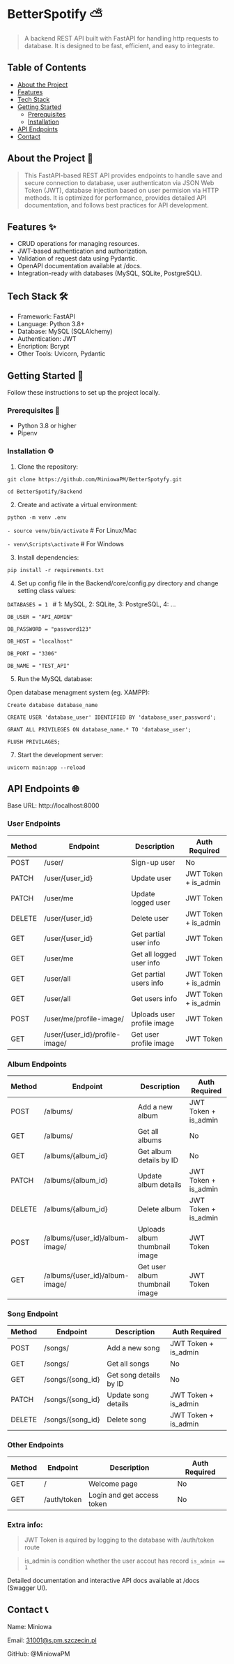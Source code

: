 # BetterSpotify ⛅ #

> A backend REST API built with FastAPI for handling http requests to database. It is designed to be fast, efficient, and easy to integrate.

## Table of Contents ##
- [About the Project](#about-the-project-📝)
- [Features](#features-✨)
- [Tech Stack](#tech-stack-🛠️)
- [Getting Started](#getting-started-🚀)
  - [Prerequisites](#prerequisites-🔧)
  - [Installation](#installation-⚙️)
- [API Endpoints](#api-endpoints-🌐)
- [Contact](#contact-📞)

## About the Project 📝

> This FastAPI-based REST API provides endpoints to handle save and secure connection to database, user authenticaton via JSON Web Token (JWT), database injection based on user permision via HTTP methods. It is optimized for performance, provides detailed API documentation, and follows best practices for API development.

## Features ✨ ##
- CRUD operations for managing resources.
- JWT-based authentication and authorization.
- Validation of request data using Pydantic.
- OpenAPI documentation available at /docs.
- Integration-ready with databases (MySQL, SQLite, PostgreSQL).

## Tech Stack 🛠️ ##

- Framework: FastAPI
- Language: Python 3.8+
- Database: MySQL (SQLAlchemy)
- Authentication: JWT
- Encription: Bcrypt
- Other Tools: Uvicorn, Pydantic

## Getting Started 🚀 ##

Follow these instructions to set up the project locally.

### Prerequisites 🔧 ###
- Python 3.8 or higher
- Pipenv

### Installation ⚙️ ###

1. Clone the repository:

```git clone https://github.com/MiniowaPM/BetterSpotyfy.git```

```cd BetterSpotify/Backend```

2. Create and activate a virtual environment:

```python -m venv .env```

```- source venv/bin/activate```  # For Linux/Mac

```- venv\Scripts\activate```     # For Windows

3. Install dependencies:

```pip install -r requirements.txt```

4. Set up config file in the Backend/core/config.py directory and change setting class values:

```DATABASES = 1 ``` # 1: MySQL, 2: SQLite, 3: PostgreSQL,  4: ...

```DB_USER = "API_ADMIN" ```

```DB_PASSWORD = "password123" ```

```DB_HOST = "localhost" ```

```DB_PORT = "3306" ```

```DB_NAME = "TEST_API" ```

5. Run the MySQL database:

Open database menagment system (eg. XAMPP):

``` Create database database_name ```

``` CREATE USER 'database_user' IDENTIFIED BY 'database_user_password'; ```

``` GRANT ALL PRIVILEGES ON database_name.* TO 'database_user'; ```

``` FLUSH PRIVILAGES; ```

7. Start the development server:

```uvicorn main:app --reload```

## API Endpoints 🌐 ##

Base URL: http://localhost:8000

### User Endpoints ###

| Method | Endpoint           | Description                 | Auth Required              |
|--------|--------------------|-----------------------------|----------------------------|
| POST   | /user/             | Sign-up user                | No                         |
| PATCH  | /user/{user_id}    | Update user                 | JWT Token + is_admin       |
| PATCH  | /user/me           | Update logged user          | JWT Token                  |
| DELETE | /user/{user_id}    | Delete user                 | JWT Token + is_admin       |
| GET    | /user/{user_id}    | Get partial user info       | JWT Token                  |
| GET    | /user/me           | Get all logged user info    | JWT Token                  |
| GET    | /user/all          | Get partial users info      | JWT Token + is_admin       |
| GET    | /user/all          | Get users info              | JWT Token + is_admin       |
| POST   | /user/me/profile-image/ | Uploads user profile image | JWT Token              |
| GET    | /user/{user_id}/profile-image/ | Get user profile image | JWT Token           |

### Album Endpoints ###

| Method | Endpoint             | Description                    | Auth Required              |
|--------|----------------------|--------------------------------|----------------------------|
| POST   | /albums/             | Add a new album                | JWT Token + is_admin       |
| GET    | /albums/             | Get all albums                 | No                         |
| GET    | /albums/{album_id}   | Get album details by ID        | No                         |
| PATCH  | /albums/{album_id}   | Update album details           | JWT Token + is_admin       |
| DELETE | /albums/{album_id}   | Delete album                   | JWT Token + is_admin       |
| POST   | /albums/{user_id}/album-image/ | Uploads album thumbnail image  | JWT Token        |
| GET    | /albums/{user_id}/album-image/ | Get user album thumbnail image | JWT Token        |

### Song Endpoint ###

| Method | Endpoint             | Description                    | Auth Required              |
|--------|----------------------|--------------------------------|----------------------------|
| POST   | /songs/              | Add a new song                 | JWT Token + is_admin       |
| GET    | /songs/              | Get all songs                  | No                         |
| GET    | /songs/{song_id}     | Get song details by ID         | No                         |
| PATCH  | /songs/{song_id}     | Update song details            | JWT Token + is_admin       |
| DELETE | /songs/{song_id}     | Delete song                    | JWT Token + is_admin       |

### Other Endpoints ###

| Method | Endpoint              | Description                    | Auth Required              |
|--------|-----------------------|--------------------------------|----------------------------|
| GET    | /                     | Welcome page                   | No                         |
| GET    | /auth/token           | Login and get access token     | No                         |


### Extra info: ###
> JWT Token is aquired by logging to the database with /auth/token route

> is_admin is condition whether the user accout has record ```is_admin == 1```  

Detailed documentation and interactive API docs available at /docs (Swagger UI).

## Contact 📞 ##

Name: Miniowa

Email: 31001@s.pm.szczecin.pl

GitHub: @MiniowaPM
